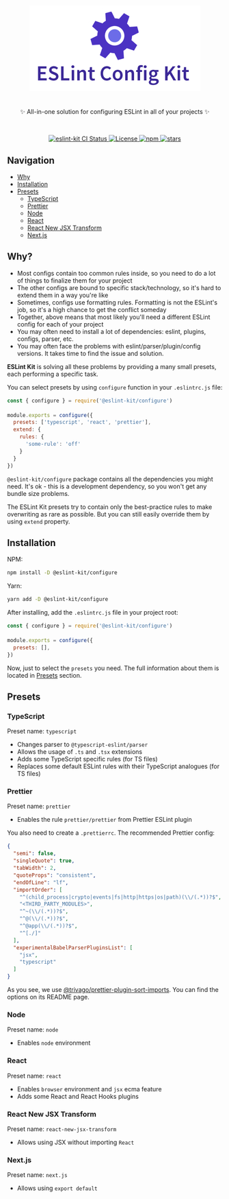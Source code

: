 <p align="center">
  <img src="logo.png" align="center" alt="ESLint Kit" style="max-width: 100%;" />
  <h1></h1>
  <p align="center">
    ✨ All-in-one solution for configuring ESLint in all of your projects ✨
  </p>
</p>
<br/>
<p align="center">
  <a href="https://github.com/eslint-kit/eslint-kit/actions?query=branch%3Amain">
    <img src="https://github.com/eslint-kit/eslint-kit/actions/workflows/test-and-build.yml/badge.svg?event=push&branch=main" alt="eslint-kit CI Status" />
  </a>
  <a href="https://opensource.org/licenses/MIT" rel="nofollow">
    <img src="https://img.shields.io/github/license/eslint-kit/eslint-kit" alt="License">
  </a>
  <a href="https://www.npmjs.com/package/@eslint-kit/configure" rel="nofollow">
    <img src="https://img.shields.io/npm/dw/eslint-kit.svg" alt="npm">
  </a>
  <a href="https://www.npmjs.com/package/@eslint-kit/configure" rel="nofollow">
    <img src="https://img.shields.io/github/stars/eslint-kit/eslint-kit" alt="stars">
  </a>
</p>

## Navigation

- [Why](#why)
- [Installation](#installation)
- [Presets](#presets)
  - [TypeScript](#typescript)
  - [Prettier](#prettier)
  - [Node](#node)
  - [React](#react)
  - [React New JSX Transform](#react-new-jsx-transform)
  - [Next.js](#nextjs)

## Why?

- Most configs contain too common rules inside, so you need to do a lot of things to finalize them for your project
- The other configs are bound to specific stack/technology, so it's hard to extend them in a way you're like
- Sometimes, configs use formatting rules. Formatting is not the ESLint's job, so it's a high chance to get the conflict someday
- Together, above means that most likely you'll need a different ESLint config for each of your project
- You may often need to install a lot of dependencies: eslint, plugins, configs, parser, etc.
- You may often face the problems with eslint/parser/plugin/config versions. It takes time to find the issue and solution.

**ESLint Kit** is solving all these problems by providing a many small presets, each performing a specific task.

You can select presets by using `configure` function in your `.eslintrc.js` file:

```js
const { configure } = require('@eslint-kit/configure')

module.exports = configure({
  presets: ['typescript', 'react', 'prettier'],
  extend: {
    rules: {
      'some-rule': 'off'
    }
  }
})
```

`@eslint-kit/configure` package contains all the dependencies you might need. It's ok - this is a development dependency, so you won't get any bundle size problems.

The ESLint Kit presets try to contain only the best-practice rules to make overwriting as rare as possible. But you can still easily override them by using `extend` property.

## Installation

NPM:

```sh
npm install -D @eslint-kit/configure
```

Yarn:

```sh
yarn add -D @eslint-kit/configure
```

After installing, add the `.eslintrc.js` file in your project root:

```js
const { configure } = require('@eslint-kit/configure')

module.exports = configure({
  presets: [],
})
```

Now, just to select the `presets` you need. The full information about them is located in [Presets](#presets) section.

## Presets

### TypeScript

Preset name: `typescript`

- Changes parser to `@typescript-eslint/parser`
- Allows the usage of `.ts` and `.tsx` extensions
- Adds some TypeScript specific rules (for TS files)
- Replaces some default ESLint rules with their TypeScript analogues (for TS files)

### Prettier

Preset name: `prettier`

- Enables the rule `prettier/prettier` from Prettier ESLint plugin

You also need to create a `.prettierrc`. The recommended Prettier config:

```json
{
  "semi": false,
  "singleQuote": true,
  "tabWidth": 2,
  "quoteProps": "consistent",
  "endOfLine": "lf",
  "importOrder": [
    "^(child_process|crypto|events|fs|http|https|os|path)(\\/(.*))?$",
    "<THIRD_PARTY_MODULES>",
    "^~(\\/(.*))?$",
    "^@(\\/(.*))?$",
    "^@app(\\/(.*))?$",
    "^[./]"
  ],
  "experimentalBabelParserPluginsList": [
    "jsx",
    "typescript"
  ]
}
```

As you see, we use [@trivago/prettier-plugin-sort-imports](https://github.com/trivago/prettier-plugin-sort-imports). You can find the options on its README page.

### Node

Preset name: `node`

- Enables `node` environment

### React

Preset name: `react`

- Enables `browser` environment and `jsx` ecma feature
- Adds some React and React Hooks plugins

### React New JSX Transform

Preset name: `react-new-jsx-transform`

- Allows using JSX without importing `React`

### Next.js

Preset name: `next.js`

- Allows using `export default`